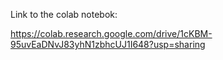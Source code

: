 Link to the colab notebok:

https://colab.research.google.com/drive/1cKBM-95uvEaDNvJ83yhN1zbhcUJ1I648?usp=sharing

